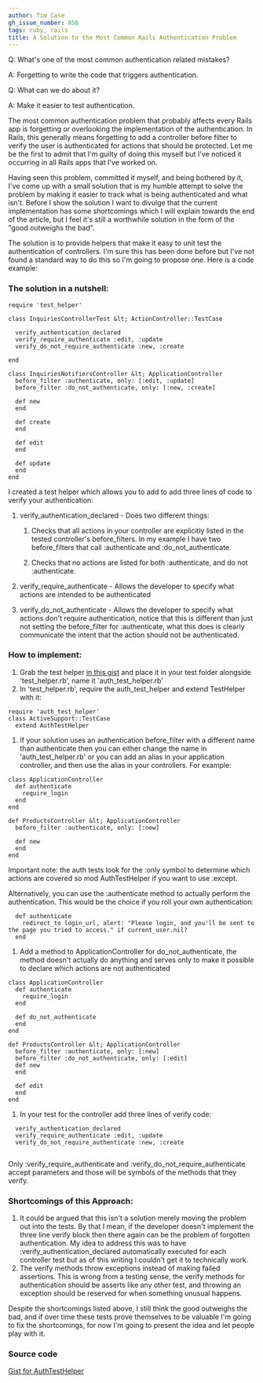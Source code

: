 ```yaml
---
author: Tim Case
gh_issue_number: 858
tags: ruby, rails
title: A Solution to the Most Common Rails Authentication Problem
---
```




Q: What's one of the most common authentication related mistakes?

A: Forgetting to write the code that triggers authentication.

Q: What can we do about it?

A: Make it easier to test authentication.

The most common authentication problem that probably affects every Rails app is forgetting or overlooking the implementation of the authentication.  In Rails, this generally means forgetting to add a controller before filter to verify the user is authenticated for actions that should be protected.  Let me be the first to admit that I'm guilty of doing this myself but I've noticed it occurring in all Rails apps that I've worked on.

Having seen this problem, committed it myself, and being bothered by it, I've come up with a small solution that is my humble attempt to solve the problem by making it easier to track what is being authenticated and what isn't.  Before I show the solution I want to divulge that the current implementation has some shortcomings which I will explain towards the end of the article, but I feel it's still a worthwhile solution in the form of the "good outweighs the bad".

The solution is to provide helpers that make it easy to unit test the authentication of controllers.  I'm sure this has been done before but I've not found a standard way to do this so I'm going to propose one.  Here is a code example:

### The solution in a nutshell:

```
require 'test_helper'

class InquiriesControllerTest &lt; ActionController::TestCase

  verify_authentication_declared
  verify_require_authenticate :edit, :update
  verify_do_not_require_authenticate :new, :create

end

class InquiriesNotifiersController &lt; ApplicationController
  before_filter :authenticate, only: [:edit, :update]
  before_filter :do_not_authenticate, only: [:new, :create]

  def new
  end

  def create
  end

  def edit
  end

  def update
  end
end
```
I created a test helper which allows you to add to add three lines of code to verify your authentication:

1. verify_authentication_declared - Does two different things:

    1. Checks that all actions in your controller are explicitly listed in the tested controller's before_filters.  In my example I have two before_filters that call :authenticate and :do_not_authenticate.

    1. Checks that no actions are listed for both :authenticate, and do not :authenticate.

1. verify_require_authenticate - Allows the developer to specify what actions are intended to be authenticated
1. verify_do_not_authenticate - Allows the developer to specify what actions don't require authentication, notice that this is different than just not setting the before_filter for :authenticate, what this does is clearly communicate the intent that the action should not be authenticated.

### How to implement:

1. Grab the test helper [in this gist](https://gist.github.com/timcase/6691475) and place it in your test folder alongside 'test_helper.rb', name it 'auth_test_helper.rb'
1. In 'test_helper.rb', require the auth_test_helper and extend TestHelper with it:
```
require 'auth_test_helper'
class ActiveSupport::TestCase
  extend AuthTestHelper
```
1. If your solution uses an authentication before_filter with a different name than authenticate then you can either change the name in 'auth_test_helper.rb' or you can add an alias in your application controller, and then use the alias in your controllers. For example:

```
class ApplicationController
  def authenticate
    require_login
  end
end

def ProductsController &lt; ApplicationController
  before_filter :authenticate, only: [:new]

  def new
  end
end
```

Important note: the auth tests look for the :only symbol to determine which actions are covered so mod AuthTestHelper if you want to use :except.

Alternatively, you can use the :authenticate method to actually perform the authentication.  This would be the choice if you roll your own authentication:

```
  def authenticate
    redirect_to login_url, alert: "Please login, and you'll be sent to the page you tried to access." if current_user.nil?
  end
```

1. Add a method to ApplicationController for do_not_authenticate, the method doesn't actually do anything and serves only to make it possible to declare which actions are not authenticated
```
class ApplicationController
  def authenticate
    require_login
  end
   
  def do_not_authenticate
  end
end

def ProductsController &lt; ApplicationController
  before_filter :authenticate, only: [:new]
  before_filter :do_not_authenticate, only: [:edit]
  def new
  end

  def edit
  end
end
```

1. In your test for the controller add three lines of verify code:

```
  verify_authentication_declared
  verify_require_authenticate :edit, :update
  verify_do_not_require_authenticate :new, :create
  
```

Only :verify_require_authenticate and :verify_do_not_require_authenticate accept parameters and those will be symbols of the methods that they verify.

### Shortcomings of this Approach:

1. It could be argued that this isn't a solution merely moving the problem out into the tests.  By that I mean, if the developer doesn't implement the three line verify block then there again can be the problem of forgotten authentication.  My idea to address this was to have :verify_authentication_declared automatically executed for each controller test but as of this writing I couldn't get it to technically work.
1. The verify methods throw exceptions instead of making failed assertions.  This is wrong from a testing sense, the verify methods for authentication should be asserts like any other test, and throwing an exception should be reserved for when something unusual happens.

Despite the shortcomings listed above, I still think the good outweighs the bad, and if over time these tests prove themselves to be valuable I'm going to fix the shortcomings, for now I'm going to present the idea and let people play with it.

### Source code

[Gist for AuthTestHelper](https://gist.github.com/timcase/6691475)


